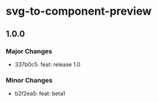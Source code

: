 # svg-to-component-preview

## 1.0.0

### Major Changes

-   337b0c5: feat: release 1.0

### Minor Changes

-   b2f2ea5: feat: beta1
